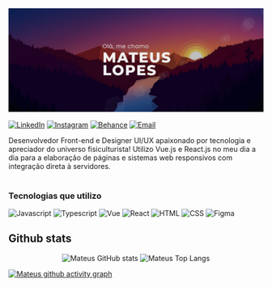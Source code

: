 <img  src="landscape-banner.png" />

[![LinkedIn](https://img.shields.io/badge/LinkedIn-0077B5?style=for-the-badge&logo=linkedin&logoColor=white)](https://www.linkedin.com/in/mateus-lopes019/)
[![Instagram](https://img.shields.io/badge/Instagram-E4405F?style=for-the-badge&logo=instagram&logoColor=white)](https://www.instagram.com/mtszc/)
[![Behance](https://img.shields.io/badge/-Behance-blue?style=for-the-badge&logo=behance&logoColor=white)](https://www.behance.net/mateuslopes8)
[![Email](https://img.shields.io/badge/Microsoft_Outlook-0078D4?style=for-the-badge&logo=microsoft-outlook&logoColor=white)](mailto:mateuslopes.dev@outlook.com)

Desenvolvedor Front-end e Designer UI/UX apaixonado por tecnologia e apreciador do universo fisiculturista!
Utilizo Vue.js e React.js no meu dia a dia para a elaboração de páginas e sistemas web responsivos com integração direta à servidores.<br/><br/>

### Tecnologias que utilizo

<div style="display: inline_block">
  <img alt="Javascript" height="30" width="40" src="https://cdn.jsdelivr.net/gh/devicons/devicon/icons/javascript/javascript-original.svg" />
  <img alt="Typescript" height="30" width="40" src="https://cdn.jsdelivr.net/gh/devicons/devicon/icons/typescript/typescript-original.svg" />
  <img alt="Vue" height="30" width="40" src="https://cdn.jsdelivr.net/gh/devicons/devicon/icons/vuejs/vuejs-original.svg" />
  <img alt="React" height="30" width="40" src="https://cdn.jsdelivr.net/gh/devicons/devicon/icons/react/react-original.svg" />
  <img alt="HTML" height="30" width="40" src="https://cdn.jsdelivr.net/gh/devicons/devicon/icons/html5/html5-original.svg" />
  <img alt="CSS" height="30" width="40" src="https://cdn.jsdelivr.net/gh/devicons/devicon/icons/css3/css3-original.svg" />
  <img alt="Figma" height="30" width="40" src="https://cdn.jsdelivr.net/gh/devicons/devicon/icons/figma/figma-original.svg" />
</div>

## Github stats

<div align="center">
  <img alt="Mateus GitHub stats" height="180em" src="https://github-readme-stats.vercel.app/api?username=MateusLDev&show_icons=true&theme=tokyonight" />
  <img alt="Mateus Top Langs" height="180em" src="https://github-readme-stats.vercel.app/api/top-langs/?username=MateusLDev&layout=compact&theme=tokyonight" />
</div>




[![Mateus github activity graph](https://github-readme-activity-graph.cyclic.app/graph?username=MateusLDev&bg_color=1a1b27&color=38bdae&line=628fdb&point=2b3752&area=true&hide_border=true)](https://github.com/ashutosh00710/github-readme-activity-graph)




          

